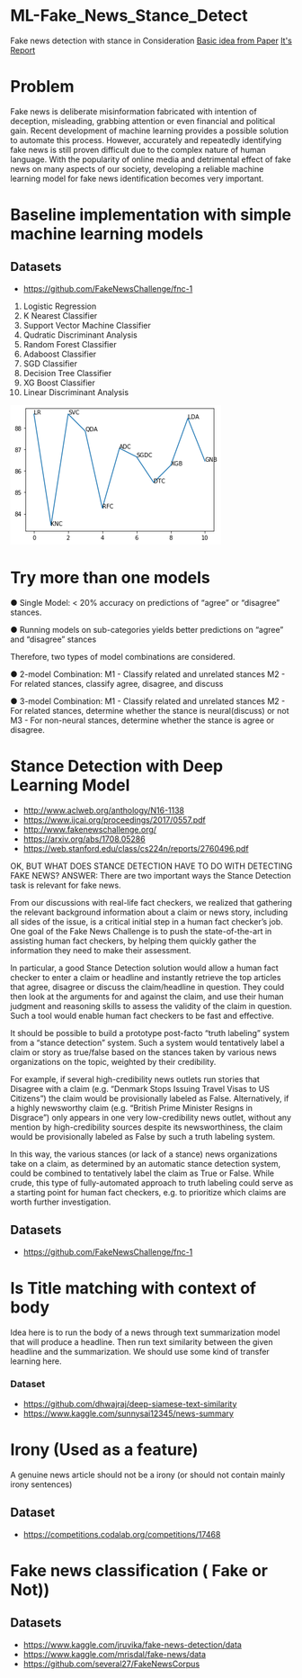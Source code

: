 # ML-Fake_News_Stance_Detect
Fake news detection with stance in Consideration [Basic idea from Paper](http://cs229.stanford.edu/proj2017/final-reports/5244160.pdf) [It's Report](http://cs229.stanford.edu/proj2017/final-posters/5148004.pdf)

# Problem
Fake news is deliberate misinformation fabricated with intention of
deception, misleading, grabbing attention or even financial and political
gain. Recent development of machine learning provides a possible solution
to automate this process. However, accurately and repeatedly identifying
fake news is still proven difficult due to the complex nature of human
language. With the popularity of online media and detrimental effect of fake
news on many aspects of our society, developing a reliable machine
learning model for fake news identification becomes very important.

# Baseline implementation with simple machine learning models

## Datasets
* https://github.com/FakeNewsChallenge/fnc-1

1. Logistic Regression 
2. K Nearest Classifier
3. Support Vector Machine Classifier
4. Qudratic Discriminant Analysis
5. Random Forest Classifier
6. Adaboost Classifier
7. SGD Classifier
8. Decision Tree Classifier
9. XG Boost Classifier
10. Linear Discriminant Analysis

![alt text](initialResult.png)

# Try more than one models

● Single Model: < 20% accuracy on predictions of “agree” or “disagree” stances.

● Running models on sub-categories yields better predictions on “agree” and “disagree” stances 

Therefore, two types of model combinations are considered. 

● 2-model Combination:
  M1 - Classify related and unrelated stances
  M2 - For related stances, classify agree, disagree, and discuss
  
● 3-model Combination:
  M1 - Classify related and unrelated stances
  M2 - For related stances, determine whether the stance is neural(discuss) or not
  M3 - For non-neural stances, determine whether the stance is agree or disagree.

# Stance Detection with Deep Learning Model

* http://www.aclweb.org/anthology/N16-1138
* https://www.ijcai.org/proceedings/2017/0557.pdf
* http://www.fakenewschallenge.org/
* https://arxiv.org/abs/1708.05286
* https://web.stanford.edu/class/cs224n/reports/2760496.pdf

OK, BUT WHAT DOES STANCE DETECTION HAVE TO DO WITH DETECTING FAKE NEWS?
ANSWER:
There are two important ways the Stance Detection task is relevant for fake news.

From our discussions with real-life fact checkers, we realized that gathering the relevant background information about a claim or news story, including all sides of the issue, is a critical initial step in a human fact checker’s job. One goal of the Fake News Challenge is to push the state-of-the-art in assisting human fact checkers, by helping them quickly gather the information they need to make their assessment.

In particular, a good Stance Detection solution would allow a human fact checker to enter a claim or headline and instantly retrieve the top articles that agree, disagree or discuss the claim/headline in question. They could then look at the arguments for and against the claim, and use their human judgment and reasoning skills to assess the validity of the claim in question. Such a tool would enable human fact checkers to be fast and effective.

It should be possible to build a prototype post-facto “truth labeling” system from a “stance detection” system. Such a system would tentatively label a claim or story as true/false based on the stances taken by various news organizations on the topic, weighted by their credibility.

For example, if several high-credibility news outlets run stories that Disagree with a claim (e.g. “Denmark Stops Issuing Travel Visas to US Citizens”) the claim would be provisionally labeled as False. Alternatively, if a highly newsworthy claim (e.g. “British Prime Minister Resigns in Disgrace”) only appears in one very low-credibility news outlet, without any mention by high-credibility sources despite its newsworthiness, the claim would be provisionally labeled as False by such a truth labeling system.

In this way, the various stances (or lack of a stance) news organizations take on a claim, as determined by an automatic stance detection system, could be combined to tentatively label the claim as True or False. While crude, this type of fully-automated approach to truth labeling could serve as a starting point for human fact checkers, e.g. to prioritize which claims are worth further investigation.

## Datasets
* https://github.com/FakeNewsChallenge/fnc-1


# Is Title matching with context of body
Idea here is to run the body of a news through text summarization model that will produce a headline.
Then run text similarity between the given headline and the summarization. We should use some kind of transfer learning here.
### Dataset
* https://github.com/dhwajraj/deep-siamese-text-similarity
* https://www.kaggle.com/sunnysai12345/news-summary

# Irony (Used as a feature)
A genuine news article should not be a irony (or should not contain mainly irony sentences)
## Dataset
* https://competitions.codalab.org/competitions/17468

# Fake news classification ( Fake or Not))
## Datasets
* https://www.kaggle.com/jruvika/fake-news-detection/data
* https://www.kaggle.com/mrisdal/fake-news/data
* https://github.com/several27/FakeNewsCorpus


